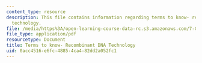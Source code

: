 ```yaml
---
content_type: resource
description: This file contains information regarding terms to know- recombinant DNA
  technology.
file: /media/https%3A/open-learning-course-data-rc.s3.amazonaws.com/7-013-introductory-biology-spring-2013/0acc4516e6fc48854ca482dd2a052fc1_MIT7_013S12_RecombinDNA.pdf
file_type: application/pdf
resourcetype: Document
title: Terms to know- Recombinant DNA Technology
uid: 0acc4516-e6fc-4885-4ca4-82dd2a052fc1
---
```

